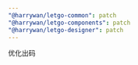 ```yaml
---
"@harrywan/letgo-common": patch
"@harrywan/letgo-components": patch
"@harrywan/letgo-designer": patch
---
```


优化出码
